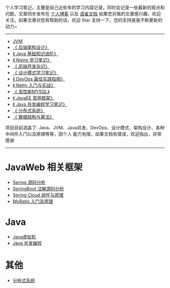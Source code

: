 个人学习笔记，主要是自己近些年的学习内容记录，同时会记录一些最新的观点和问题，文章同步发布在 [个人博客](https://www.zhoutao123.com)
以及 [语雀文档](https://www.yuque.com/zhoutao123) 如果您对我的文章感兴趣，欢迎关注，如果文章对您有帮助的话，欢迎 Star 支持一下，您的支持是我不断更新的动力~

---
+ [JVM](https://www.zhoutao123.com/page/book/1)
+ [《 后端架构设计》](https://www.zhoutao123.com/page/book/2)
+ [《 Java 基础知识进阶》](https://www.zhoutao123.com/page/book/3)
+ [《 Nginx 学习笔记》](https://www.zhoutao123.com/page/book/4)
+ [《 前端开发杂记》](https://www.zhoutao123.com/page/book/5)
+ [《 设计模式学习笔记》](https://www.zhoutao123.com/page/book/6)
+ [《 DevOps 最佳实践指南》](https://www.zhoutao123.com/page/book/7)
+ [《 Netty 入门与实战》](https://www.zhoutao123.com/page/book/8)
+ [《 高性能MYSQL》](https://www.zhoutao123.com/page/book/9)
+ [《 JavaEE 常用框架》](https://www.zhoutao123.com/page/book/10)
+ [《 Java 并发编程学习笔记》](https://www.zhoutao123.com/page/book/11)
+ [《 分布式系统》](https://www.zhoutao123.com/page/book/12)
+ [《 数据结构与算法》](https://www.zhoutao123.com/page/book/13)

项目目前涵盖了: Java、JVM、Java并发、DevOps、设计模式、架构设计、各种中间件入门以及原理等等，因个人 能力有限，如果文档有错误，欢迎指出，非常感谢

---

# JavaWeb 相关框架

+ [Spring 源码分析](./java/spring/README.md)
+ [SpringBoot 注解源码分析](./java/spring_boot/README.md)
+ [Spring Cloud 组件与原理](./java/spring_cloud/README.md)
+ [MyBatis 入门及原理](./java/mybatis/README.md)


# Java
+ [Java虚拟机](./java/jvm/README.md)
+ [Java 并发编程](./java/concurrent/README.md)

# 其他
+ [分布式系统](./java/distributed/README.md)




